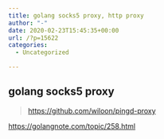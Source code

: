 ```yaml
---
title: golang socks5 proxy, http proxy
author: "-"
date: 2020-02-23T15:45:35+00:00
url: /?p=15622
categories:
  - Uncategorized

---
```

## golang socks5 proxy
>https://github.com/wiloon/pingd-proxy

https://golangnote.com/topic/258.html